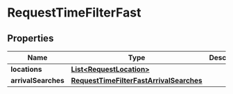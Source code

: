

# RequestTimeFilterFast

## Properties

Name | Type | Description | Notes
------------ | ------------- | ------------- | -------------
**locations** | [**List&lt;RequestLocation&gt;**](RequestLocation.md) |  | 
**arrivalSearches** | [**RequestTimeFilterFastArrivalSearches**](RequestTimeFilterFastArrivalSearches.md) |  | 




